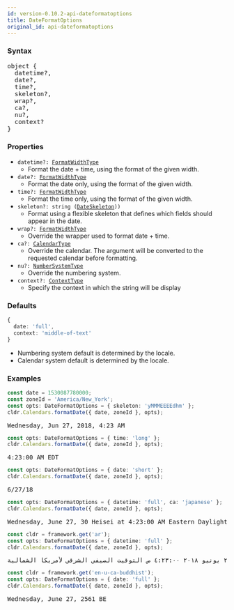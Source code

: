 ```yaml
---
id: version-0.10.2-api-dateformatoptions
title: DateFormatOptions
original_id: api-dateformatoptions
---
```


### Syntax

<pre class="syntax">
object {
  datetime?,
  date?,
  time?,
  skeleton?,
  wrap?,
  ca?,
  nu?,
  context?
}
</pre>

### Properties
  - <code>datetime?: <span>[FormatWidthType](api-formatwidthtype.html)</span></code>
    - Format the date + time, using the format of the given width.
  - <code>date?: <span>[FormatWidthType](api-formatwidthtype.html)</span></code>
    - Format the date only, using the format of the given width.
  - <code>time?: <span>[FormatWidthType](api-formatwidthtype.html)</span></code>
    - Format the time only, using the format of the given width.
  - <code>skeleton?: <span>string ([DateSkeleton](api-dateskeleton.html)))</span></code>
    - Format using a flexible skeleton that defines which fields should appear in the date.
  - <code>wrap?: <span>[FormatWidthType](api-formatwidthtype.html)</span></code>
    - Override the wrapper used to format date + time.
  - <code>ca?: <span>[CalendarType](api-calendartype.html)</span></code>
    - Override the calendar. The argument will be converted to the requested calendar before formatting.
  - <code>nu?: <span>[NumberSystemType](api-numbersystemtype.html)</span></code>
    - Override the numbering system.
  - <code>context?: <span>[ContextType](api-contexttype.html)</span></code>
    - Specify the context in which the string will be display

### Defaults

```typescript
{
  date: 'full',
  context: 'middle-of-text'
}
```

* Numbering system default is determined by the locale.
* Calendar system default is determined by the locale.

### Examples

```typescript
const date = 1530087780000;
const zoneId = 'America/New_York';
const opts: DateFormatOptions = { skeleton: 'yMMMEEEEdhm' };
cldr.Calendars.formatDate({ date, zoneId }, opts);
```

<pre class="output">
Wednesday, Jun 27, 2018, 4:23 AM
</pre>

```typescript
const opts: DateFormatOptions = { time: 'long' };
cldr.Calendars.formatDate({ date, zoneId }, opts);
```

<pre class="output">
4:23:00 AM EDT
</pre>

```typescript
const opts: DateFormatOptions = { date: 'short' };
cldr.Calendars.formatDate({ date, zoneId }, opts);
```

<pre class="output">
6/27/18
</pre>

```typescript
const opts: DateFormatOptions = { datetime: 'full', ca: 'japanese' };
cldr.Calendars.formatDate({ date, zoneId }, opts);
```

<pre class="output">
Wednesday, June 27, 30 Heisei at 4:23:00 AM Eastern Daylight Time
</pre>

```typescript
const cldr = framework.get('ar');
const opts: DateFormatOptions = { datetime: 'full' };
cldr.Calendars.formatDate({ date, zoneId }, opts);
```

<pre class="output">
الأربعاء، ٢٧ يونيو ٢٠١٨ ٤:٢٣:٠٠ ص التوقيت الصيفي الشرقي لأمريكا الشمالية
</pre>


```typescript
const cldr = framework.get('en-u-ca-buddhist');
const opts: DateFormatOptions = { date: 'full' };
cldr.Calendars.formatDate({ date, zoneId }, opts);
```

<pre class="output">
Wednesday, June 27, 2561 BE
</pre>
